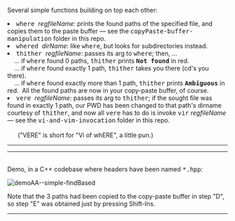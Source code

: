 Several simple functions building on top each other:
<lu>

<li><tt>where </tt> <i>regfileName</i>: prints the found paths of the specified file, and copies them to the paste 
buffer  &mdash; see the <tt>copyPaste-buffer-manipulation</tt> folder in this repo.</li>

<li><tt>whered </tt> <i>dirName</i>: like <tt>where</tt>, but looks for subdirectories instead.</li>

<li><tt>thither </tt> <i>regfileName</i>: passes its arg to <tt>where</tt>; then, ...
<br/>&nbsp;&nbsp;&nbsp;&nbsp;... if <tt>where</tt> found 0 paths, <tt>thither</tt> prints <b><tt>Not found</tt></b> in red.
<br/>&nbsp;&nbsp;&nbsp;&nbsp;... if <tt>where</tt> found exactly 1 path, <tt>thither</tt> takes you there (cd's you there).
<br/>&nbsp;&nbsp;&nbsp;&nbsp;... if <tt>where</tt> found exactly more than 1 path, <tt>thither</tt> prints <b><tt>Ambiguous</tt></b> in red.&nbsp;&nbsp;All the found paths are now in your copy-paste buffer, of course.
    </li>

<li><tt>vere </tt> <i>regfileName</i>: passes its arg to <tt>thither</tt>; if the sought file was found in exactly 1 path, our PWD has been changed to that path's dirname courtesy of <tt>thither</tt>, and now all <tt>vere</tt> has to do is invoke <tt>vir</tt> <i>regfileName</i>  &mdash; see the <tt>vi-and-vim-invocation</tt> folder in this repo.<br/>
<br/>&nbsp;&nbsp;&nbsp;&nbsp;&nbsp;&nbsp;("VERE" is short for "Vi of whERE", a little pun.)
      </li>
</lu>
<hr/>
<hr/><br/>
Demo, in a C++ codebase where headers have been named <tt>*.hpp</tt>:

![demoAA--simple-findBased](https://github.com/user-attachments/assets/649c8bc7-6c15-4f85-9137-06fd0028ec8c)

Note that the 3 paths had been copied to the copy-paste buffer in step "D", so step "E" was obtained just by pressing Shift-Ins.

<hr/>

